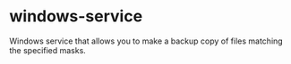 # windows-service
 Windows service that allows you to make a backup copy of files matching the specified masks.
